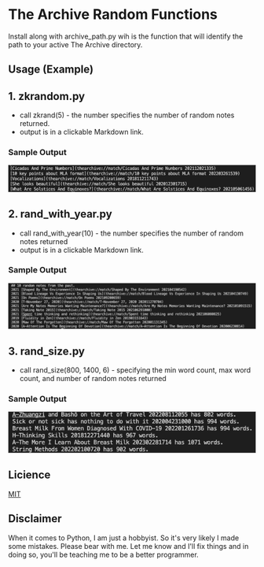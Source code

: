 # The Archive Random Functions
Install along with archive_path.py wih is the function that will identify the path to your active The Archive directory.

## Usage (Example)
## 1. zkrandom.py
- call zkrand(5) - the number specifies the number of random notes returned.
- output is in a clickable Markdown link. 
### Sample Output
![zkrandom](./media/zkrandom.png)

## 2. rand_with_year.py
- call rand_with_year(10) - the number specifies the number of random notes returned
- output is in a clickable Markdown link. 
### Sample Output
![rand_with_year](./media/rand_with_year.png)

## 3. rand_size.py
- call rand_size(800, 1400, 6) - specifying the min word count, max word count, and number of random notes returned
### Sample Output
![rand_size](./media/rand_size.png)

## Licience
[MIT](./LICENSE.md)


## Disclaimer
When it comes to Python, I am just a hobbyist. So it's very likely I made some mistakes. Please bear with me. Let me know and I'll fix things and in doing so, you'll be teaching me to be a better programmer.
